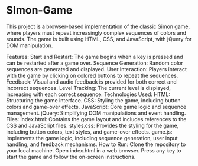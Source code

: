 # SImon-Game
This project is a browser-based implementation of the classic Simon game, where players must repeat increasingly complex sequences of colors and sounds. The game is built using HTML, CSS, and JavaScript, with jQuery for DOM manipulation.

Features:
Start and Restart: The game begins when a key is pressed and can be restarted after a game over.
Sequence Generation: Random color sequences are generated and displayed.
User Interaction: Players interact with the game by clicking on colored buttons to repeat the sequences.
Feedback: Visual and audio feedback is provided for both correct and incorrect sequences.
Level Tracking: The current level is displayed, increasing with each correct sequence.
Technologies Used:
HTML: Structuring the game interface.
CSS: Styling the game, including button colors and game-over effects.
JavaScript: Core game logic and sequence management.
jQuery: Simplifying DOM manipulations and event handling.
Files:
index.html: Contains the game layout and includes references to the CSS and JavaScript files.
styles.css: Provides the styling for the game, including button colors, text styles, and game-over effects.
game.js: Implements the game logic, including sequence generation, user input handling, and feedback mechanisms.
How to Run:
Clone the repository to your local machine.
Open index.html in a web browser.
Press any key to start the game and follow the on-screen instructions.
